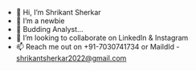 - 👋 Hi, I’m Shrikant Sherkar
- 👀 I’m a newbie 
- 🌱 Budding Analyst... 
- 💞️ I’m looking to collaborate on LinkedIn & Instagram
- 📫 Reach me out on +91-7030741734 or MaildId - shrikantsherkar2022@gmail.com

<!---
ShrikantBS/ShrikantBS is a ✨ special ✨ repository because its `README.md` (this file) appears on your GitHub profile.
You can click the Preview link to take a look at your changes.
--->
